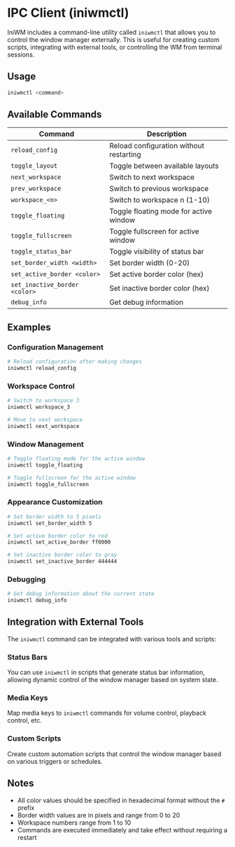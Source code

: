 # IPC Client (iniwmctl)

IniWM includes a command-line utility called `iniwmctl` that allows you to control the window manager externally. This is useful for creating custom scripts, integrating with external tools, or controlling the WM from terminal sessions.

## Usage

```bash
iniwmctl <command>
```

## Available Commands

| Command | Description |
|---------|-------------|
| `reload_config` | Reload configuration without restarting |
| `toggle_layout` | Toggle between available layouts |
| `next_workspace` | Switch to next workspace |
| `prev_workspace` | Switch to previous workspace |
| `workspace_<n>` | Switch to workspace n (1-10) |
| `toggle_floating` | Toggle floating mode for active window |
| `toggle_fullscreen` | Toggle fullscreen for active window |
| `toggle_status_bar` | Toggle visibility of status bar |
| `set_border_width <width>` | Set border width (0-20) |
| `set_active_border <color>` | Set active border color (hex) |
| `set_inactive_border <color>` | Set inactive border color (hex) |
| `debug_info` | Get debug information |

## Examples

### Configuration Management
```bash
# Reload configuration after making changes
iniwmctl reload_config
```

### Workspace Control
```bash
# Switch to workspace 3
iniwmctl workspace_3

# Move to next workspace
iniwmctl next_workspace
```

### Window Management
```bash
# Toggle floating mode for the active window
iniwmctl toggle_floating

# Toggle fullscreen for the active window
iniwmctl toggle_fullscreen
```

### Appearance Customization
```bash
# Set border width to 5 pixels
iniwmctl set_border_width 5

# Set active border color to red
iniwmctl set_active_border ff0000

# Set inactive border color to gray
iniwmctl set_inactive_border 444444
```

### Debugging
```bash
# Get debug information about the current state
iniwmctl debug_info
```

## Integration with External Tools

The `iniwmctl` command can be integrated with various tools and scripts:

### Status Bars
You can use `iniwmctl` in scripts that generate status bar information, allowing dynamic control of the window manager based on system state.

### Media Keys
Map media keys to `iniwmctl` commands for volume control, playback control, etc.

### Custom Scripts
Create custom automation scripts that control the window manager based on various triggers or schedules.

## Notes

- All color values should be specified in hexadecimal format without the `#` prefix
- Border width values are in pixels and range from 0 to 20
- Workspace numbers range from 1 to 10
- Commands are executed immediately and take effect without requiring a restart